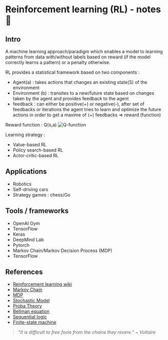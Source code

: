 # Reinforcement learning (RL) - notes :robot:

## Intro 

A machine learning approach/paradigm which enables a model to learning patterns from data with/without labels based on reward (if the model correctly learns a pattern) or a penalty otherwise.

RL provides a statistical framework based on two components :
- Agent(a) : takes actions that changes an existing state(S) of the environment
- Environment (b) : transites to a new/future state based on changes taken by the agent and provides feedback to the agent
- feedback : can either be positive(+) or negative(-), after set of feedbacks or iterations the agent tries to learn and optimize the future actions in order to get a maxime of (+) feedbacks => reward (function) 

Reward function : Q(s,a)
![Q-function](D:\Lab\research-notes\ai\ml-notes\reinforcement\q-function.PNG)

Learning strategy : 
- Value-based RL
- Policy search-based RL
- Actor-critic-based RL
## Applications 
- Robotics 
- Self-driving cars 
- Strategy games : chess/Go

## Tools / frameworks 
- OpenAI Gym
- TensorFlow
- Keras
- DeepMind Lab
- Pytorch
- Markov Chain/Markov Decision Process (MDP)
- TensorFlow


## References 

- [Reinforcement learning wiki](https://en.wikipedia.org/wiki/Reinforcement_learning)
- [Markov Chain](https://en.wikipedia.org/wiki/Markov_chain)
- [MDP](https://en.wikipedia.org/wiki/Markov_decision_process)
- [Stochastic Model](https://en.wikipedia.org/wiki/Stochastic_process)
- [Proba Theory](https://en.wikipedia.org/wiki/Probability_theory)
- [Bellman equation](https://en.wikipedia.org/wiki/Bellman_equation)
- [Sequential logic](https://en.wikipedia.org/wiki/Sequential_logic)
- [Finite-state machine](https://en.wikipedia.org/wiki/Finite-state_machine)

> *"It is difficult to free fools from the chains they revere." ~ Voltaire*

